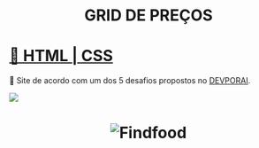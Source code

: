 <h1 align="center">GRID DE PREÇOS</h1>
<h1>
    <a href="#">🔗
     HTML
     </a>
     <a href="#"> |
     CSS
     </a>
</h1>
<p>
🚀 Site de acordo com um dos 5 desafios propostos no <a href="https://devporai.com.br/5-projetos-frontend-para-melhorar-suas-habilidades/">DEVPORAI</a>.
</p>

<img src="https://img.shields.io/static/v1?label=GridPrecos&message=Greg%C3%B3rioNeto&color=7159c1&style=for-the-badge&logo=ghost">

<h1 align="center">
  <img alt="Findfood" title="#Findfood" src="https://i.picasion.com/pic91/b77a291dd272dee86cccbf69d0e60d1a.gif" />
</h1>